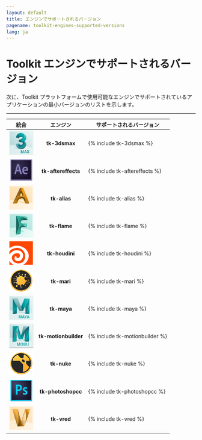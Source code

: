 ```yaml
---
layout: default
title: エンジンでサポートされるバージョン
pagename: toolkit-engines-supported-versions
lang: ja
---
```


# Toolkit エンジンでサポートされるバージョン

次に、Toolkit プラットフォームで使用可能なエンジンでサポートされているアプリケーションの最小バージョンのリストを示します。

----------

| 統合 | エンジン | サポートされるバージョン |
|:-----------:|:------:| ----------- |
| <img src="./images/engines/3ds_max_icon_256.png" alt="tk-3dsmax" width="65"/> | **tk-3dsmax** | {% include tk-3dsmax %} |
| <img src="./images/engines/AE_icon_256.png" alt="tk-aftereffects" width="65"/> | **tk-aftereffects** | {% include tk-aftereffects %} |
| <img src="./images/engines/alias_icon_256.png" alt="tk-alias" width="65"/> | **tk-alias** | {% include tk-alias %} |
| <img src="./images/engines/flame_icon_256.png" alt="tk-flame" width="65"/> | **tk-flame** | {% include tk-flame %} |
| <img src="./images/engines/houdini_icon_256.png" alt="tk-houdini" width="65"/> | **tk-houdini** | {% include tk-houdini %} |
| <img src="./images/engines/mari_icon_256.png" alt="tk-mari" width="65"/> | **tk-mari** | {% include tk-mari %} |
| <img src="./images/engines/maya_icon_256.png" alt="tk-maya" width="65"/> | **tk-maya** | {% include tk-maya %} |
| <img src="./images/engines/mobu_icon_256.png" alt="tk-motionbuilder" width="65"/> | **tk-motionbuilder** | {% include tk-motionbuilder %} |
| <img src="./images/engines/nuke_icon_256.png" alt="tk-nuke" width="65"/> | **tk-nuke** | {% include tk-nuke %} |
| <img src="./images/engines/photoshop_icon_256.png" alt="tk-photoshopcc" width="65"/> | **tk-photoshopcc** | {% include tk-photoshopcc %} |
| <img src="./images/engines/vred_icon_256.png" alt="tk-vred" width="65"/> | **tk-vred** | {% include tk-vred %} |